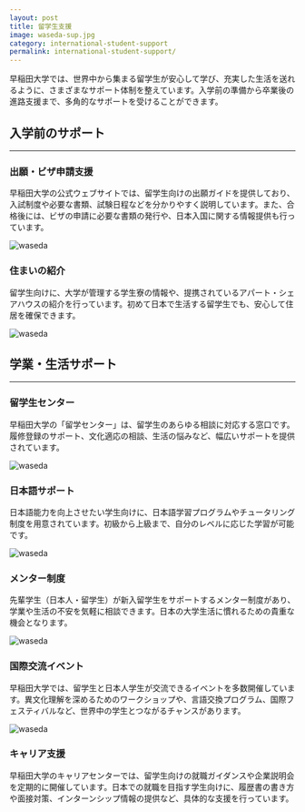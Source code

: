 ```yaml
---
layout: post
title: 留学生支援
image: waseda-sup.jpg
category: international-student-support
permalink: international-student-support/
---
```



早稲田大学では、世界中から集まる留学生が安心して学び、充実した生活を送れるように、さまざまなサポート体制を整えています。入学前の準備から卒業後の進路支援まで、多角的なサポートを受けることができます。

## 入学前のサポート
---
### 出願・ビザ申請支援
早稲田大学の公式ウェブサイトでは、留学生向けの出願ガイドを提供しており、入試制度や必要な書類、試験日程などを分かりやすく説明しています。また、合格後には、ビザの申請に必要な書類の発行や、日本入国に関する情報提供も行っています。

![waseda](https://www.w-as.jp/wp-content/uploads/2019/04/%EF%BC%88%E5%86%99%E7%9C%9F1%EF%BC%89IT%E5%88%A9%E7%94%A8%E6%94%AF%E6%8F%B4%E7%AA%93%E5%8F%A3%E5%AF%BE%E5%BF%9C%E9%A2%A8%E6%99%AF.jpg)

### 住まいの紹介
留学生向けに、大学が管理する学生寮の情報や、提携されているアパート・シェアハウスの紹介を行っています。初めて日本で生活する留学生でも、安心して住居を確保できます。

![waseda](https://discover.w.waseda.jp/wp-content/uploads/2023/02/2022_st_Yokoo2-1536x1052-1.webp)

## 学業・生活サポート
---
### 留学生センター
早稲田大学の「留学センター」は、留学生のあらゆる相談に対応する窓口です。履修登録のサポート、文化適応の相談、生活の悩みなど、幅広いサポートを提供されています。

![waseda](https://www.waseda.jp/inst/cie/assets/uploads/2024/03/cie20240322.jpg)

### 日本語サポート
日本語能力を向上させたい学生向けに、日本語学習プログラムやチュータリング制度を用意されています。初級から上級まで、自分のレベルに応じた学習が可能です。

![waseda](https://www.waseda.jp/inst/cjl/assets/uploads/2024/03/wasesapo2024SP-360x270.jpg)

### メンター制度
先輩学生（日本人・留学生）が新入留学生をサポートするメンター制度があり、学業や生活の不安を気軽に相談できます。日本の大学生活に慣れるための貴重な機会となります。

![waseda]([https://www.w-as.jp/wp-content/uploads/2019/04/%EF%BC%88%E5%86%99%E7%9C%9F1%EF%BC%89IT%E5%88%A9%E7%94%A8%E6%94%AF%E6%8F%B4%E7%AA%93%E5%8F%A3%E5%AF%BE%E5%BF%9C%E9%A2%A8%E6%99%AF.jpg](https://www.waseda.jp/inst/weekly/assets/uploads/2019/12/DSC08759-940x626.jpg))

### 国際交流イベント
早稲田大学では、留学生と日本人学生が交流できるイベントを多数開催しています。異文化理解を深めるためのワークショップや、言語交換プログラム、国際フェスティバルなど、世界中の学生とつながるチャンスがあります。

![waseda](https://news.sodai.online/wp-content/uploads/2021/02/S__255049733-1.jpg)

### キャリア支援
早稲田大学のキャリアセンターでは、留学生向けの就職ガイダンスや企業説明会を定期的に開催しています。日本での就職を目指す学生向けに、履歴書の書き方や面接対策、インターンシップ情報の提供など、具体的な支援を行っています。
